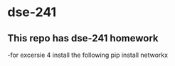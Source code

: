 # dse-241
## This repo has dse-241 homework

-for excersie 4 install the following 
pip install networkx 
